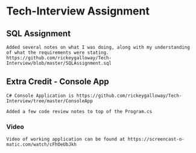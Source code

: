 # Tech-Interview Assignment

## SQL Assignment
    Added several notes on what I was doing, along with my understanding of what the requirements were stating.
    https://github.com/rickeygalloway/Tech-Interview/blob/master/SQLAssignment.sql

## Extra Credit - Console App
    C# Console Application is https://github.com/rickeygalloway/Tech-Interview/tree/master/ConsoleApp

    Added a few code review notes to top of the Program.cs

  ### Video
    Video of working application can be found at https://screencast-o-matic.com/watch/cFhOeUbJkh
